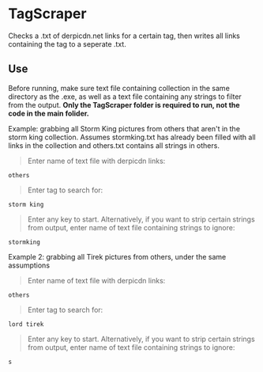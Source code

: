 # TagScraper
Checks a .txt of derpicdn.net links for a certain tag, then writes all links containing the tag to a seperate .txt.

## Use
Before running, make sure text file containing collection in the same directory as the .exe, as well as a text file containing any strings to filter from the output. **Only the TagScraper folder is required to run, not the code in the main folider.**

Example: grabbing all Storm King pictures from others that aren't in the storm king collection. Assumes stormking.txt has already been filled with all links in the collection and others.txt contains all strings in others.
>Enter name of text file with derpicdn links:
```
others
```
>Enter tag to search for:
```
storm king
```
>Enter any key to start. Alternatively, if you want to strip certain strings from output, enter name of text file containing strings to ignore:
```
stormking
```

Example 2: grabbing all Tirek pictures from others, under the same assumptions
>Enter name of text file with derpicdn links:
```
others
```
>Enter tag to search for:
```
lord tirek
```
>Enter any key to start. Alternatively, if you want to strip certain strings from output, enter name of text file containing strings to ignore:
```
s
```
